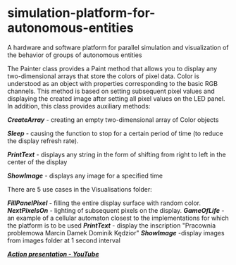 # simulation-platform-for-autonomous-entities
 A hardware and software platform for parallel simulation and visualization of the behavior of groups of autonomous entities



The Painter class provides a Paint method that allows you to display any two-dimensional arrays that store the colors of pixel data. 
Color is understood as an object with properties corresponding to the basic RGB channels. This method is based on setting subsequent pixel values 
and displaying the created image after setting all pixel values on the LED panel. 
In addition, this class provides auxiliary methods: 

***CreateArray*** - creating an empty two-dimensional array of Color objects

***Sleep*** - causing the function to stop for a certain period of time (to reduce the display refresh rate).

***PrintText*** - displays any string in the form of shifting from right to left in the center of the display

***ShowImage*** - displays any image for a specified time


There are 5 use cases in the Visualisations folder:


***FillPanelPixel*** - filling the entire display surface with random color.
***NextPixelsOn*** - lighting of subsequent pixels on the display.
***GameOfLife*** - an example of a cellular automaton closest to the implementations for which the platform is to be used
***PrintText*** - display the inscription "Pracownia problemowa Marcin Damek Dominik Kędzior"
***ShowImage*** -display images from images folder at 1 second interval

[***Action presentation - YouTube***](https://youtu.be/YfUaiunCVZE)
